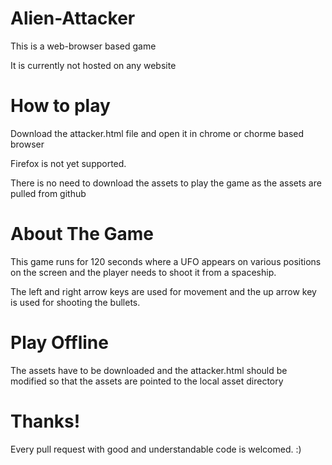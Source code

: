 # Alien-Attacker

This is a web-browser based game

It is currently not hosted on any website

# How to play

Download the attacker.html file and open it in chrome or chorme based browser

Firefox is not yet supported.

There is no need to download the assets to play the game as the assets are pulled from github

# About The Game

This game runs for 120 seconds where a UFO appears on various positions on the screen and the player needs to shoot it from a spaceship.

The left and right arrow keys are used for movement and the up arrow key is used for shooting the bullets.

# Play Offline

The assets have to be downloaded and the attacker.html should be modified so that the assets are pointed to the local asset directory 

# Thanks!

Every pull request with good and understandable code is welcomed. 
:)

